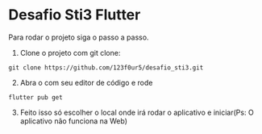 # Desafio Sti3 Flutter

Para rodar o projeto siga o passo a passo.

1. Clone o projeto com git clone:

```
git clone https://github.com/123f0ur5/desafio_sti3.git
```

2. Abra o com seu editor de código e rode
```
flutter pub get
```
3. Feito isso só escolher o local onde irá rodar o aplicativo e iniciar(Ps: O aplicativo não funciona na Web)
